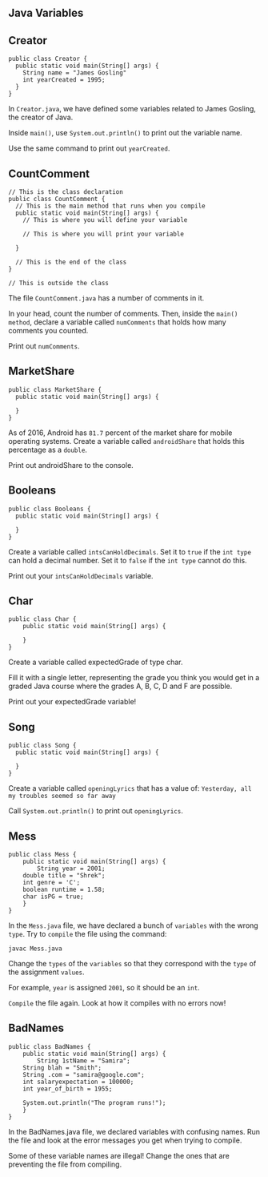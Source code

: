 ## Java Variables

## Creator

```
public class Creator {
  public static void main(String[] args) {
    String name = "James Gosling"
    int yearCreated = 1995; 
  }
}
```

In ```Creator.java```, we have defined some variables related to James Gosling, the creator of Java.

Inside ```main()```, use ```System.out.println()``` to print out the variable name.

Use the same command to print out ```yearCreated```.

## CountComment

```
// This is the class declaration
public class CountComment {
  // This is the main method that runs when you compile
  public static void main(String[] args) {
    // This is where you will define your variable

    // This is where you will print your variable

  }

  // This is the end of the class
}

// This is outside the class
```

The file ```CountComment.java``` has a number of comments in it.

In your head, count the number of comments. Then, inside the ```main() method```, declare a variable called ```numComments``` that holds how many comments you counted.

Print out ```numComments```.

## MarketShare

```
public class MarketShare {
  public static void main(String[] args) {
    
  }
}
```

As of 2016, Android has ```81.7``` percent of the market share for mobile operating systems. Create a variable called ```androidShare``` that holds this percentage as a ```double```.

Print out androidShare to the console.

## Booleans

```
public class Booleans {
  public static void main(String[] args) {

  }
}
```

Create a variable called ```intsCanHoldDecimals```. Set it to ```true``` if the ```int type``` can hold a decimal number. Set it to ```false``` if the ```int type``` cannot do this.

Print out your ```intsCanHoldDecimals``` variable.

## Char

```
public class Char {
	public static void main(String[] args) {   

	}
}
```

Create a variable called expectedGrade of type char.

Fill it with a single letter, representing the grade you think you would get in a graded Java course where the grades A, B, C, D and F are possible.

Print out your expectedGrade variable!

## Song

```
public class Song {
  public static void main(String[] args) {
    
  }
}
```

Create a variable called ```openingLyrics``` that has a value of: ```Yesterday, all my troubles seemed so far away```

Call ```System.out.println()``` to print out ```openingLyrics```.

## Mess

```
public class Mess {
	public static void main(String[] args) {   
		String year = 2001;
    double title = "Shrek";
    int genre = 'C';
    boolean runtime = 1.58;
    char isPG = true;
	}
}
```

In the ```Mess.java``` file, we have declared a bunch of ```variables``` with the wrong ```type```. Try to ```compile``` the file using the command:

```
javac Mess.java
```

Change the ```types``` of the ```variables``` so that they correspond with the ```type``` of the assignment ```values```.

For example, ```year``` is assigned ```2001```, so it should be an ```int```.

```Compile``` the file again. Look at how it compiles with no errors now!

## BadNames

```
public class BadNames {
	public static void main(String[] args) {   
		String 1stName = "Samira";
    String blah = "Smith";
    String .com = "samira@google.com";
    int salaryexpectation = 100000;
    int year_of_birth = 1955;
    
    System.out.println("The program runs!");
	}
}
```

In the BadNames.java file, we declared variables with confusing names. Run the file and look at the error messages you get when trying to compile.

Some of these variable names are illegal! Change the ones that are preventing the file from compiling.